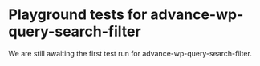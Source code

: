 # Playground tests for advance-wp-query-search-filter
We are still awaiting the first test run for advance-wp-query-search-filter.
